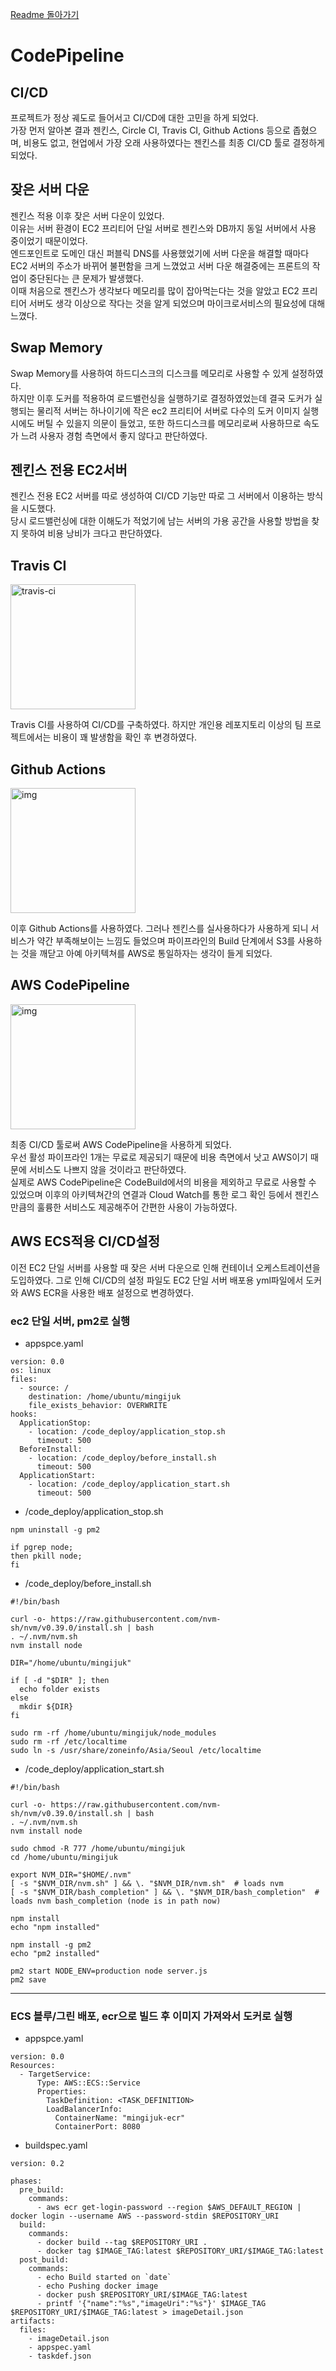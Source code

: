 [Readme 돌아가기](https://github.com/hanghae99-team6-actualProject/backend)  

# CodePipeline

## CI/CD
프로젝트가 정상 궤도로 들어서고 CI/CD에 대한 고민을 하게 되었다.  
가장 먼저 알아본 결과 젠킨스, Circle CI, Travis CI, Github Actions 등으로 좁혔으며, 비용도 없고, 현업에서 가장 오래 사용하였다는 젠킨스를 최종 CI/CD 툴로 결정하게 되었다.  

## 잦은 서버 다운
젠킨스 적용 이후 잦은 서버 다운이 있었다.  
이유는 서버 환경이 EC2 프리티어 단일 서버로 젠킨스와 DB까지 동일 서버에서 사용 중이었기 때문이었다.   
엔드포인트로 도메인 대신 퍼블릭 DNS를 사용했었기에 서버 다운을 해결할 때마다 EC2 서버의 주소가 바뀌어 불편함을 크게 느꼈었고 서버 다운 해결중에는 프론트의 작업이 중단된다는 큰 문제가 발생했다.  
이때 처음으로 젠킨스가 생각보다 메모리를 많이 잡아먹는다는 것을 알았고 EC2 프리티어 서버도 생각 이상으로 작다는 것을 알게 되었으며 마이크로서비스의 필요성에 대해 느꼈다.  

## Swap Memory
Swap Memory를 사용하여 하드디스크의 디스크를 메모리로 사용할 수 있게 설정하였다.  
하지만 이후 도커를 적용하여 로드밸런싱을 실행하기로 결정하였었는데 결국 도커가 실행되는 물리적 서버는 하나이기에 작은 ec2 프리티어 서버로 다수의 도커 이미지 실행시에도 버틸 수 있을지 의문이 들었고, 또한 하드디스크를 메모리로써 사용하므로 속도가 느려 사용자 경험 측면에서 좋지 않다고 판단하였다.

## 젠킨스 전용 EC2서버
젠킨스 전용 EC2 서버를 따로 생성하여 CI/CD 기능만 따로 그 서버에서 이용하는 방식을 시도했다.  
당시 로드밸런싱에 대한 이해도가 적었기에 남는 서버의 가용 공간을 사용할 방법을 찾지 못하여 비용 낭비가 크다고 판단하였다.

## Travis CI 

<img src="https://user-images.githubusercontent.com/42149645/146668486-52843d32-0d5c-46e2-8c44-b267b7b75151.jpg" alt="travis-ci" width="200" height="auto"/>  

Travis CI를 사용하여 CI/CD를 구축하였다. 하지만 개인용 레포지토리 이상의 팀 프로젝트에서는 비용이 꽤 발생함을 확인 후 변경하였다.  

## Github Actions

<img src="https://user-images.githubusercontent.com/42149645/146668561-a36bac5b-a9c9-404b-8562-850466e26c99.png" alt="img" width="200" height="auto"/>  

이후 Github Actions를 사용하였다. 그러나 젠킨스를 실사용하다가 사용하게 되니 서비스가 약간 부족해보이는 느낌도 들었으며 파이프라인의 Build 단계에서 S3를 사용하는 것을 깨닫고 아예 아키텍쳐를 AWS로 통일하자는 생각이 들게 되었다.

## AWS CodePipeline

<img src="https://user-images.githubusercontent.com/42149645/146668655-1a1d592d-2c12-4c0f-8050-8a69c24dc5d2.png" alt="img" width="200" height="auto"/>  


최종 CI/CD 툴로써 AWS CodePipeline을 사용하게 되었다.  
우선 활성 파이프라인 1개는 무료로 제공되기 때문에 비용 측면에서 낫고 AWS이기 때문에 서비스도 나쁘지 않을 것이라고 판단하였다.   
실제로 AWS CodePipeline은 CodeBuild에서의 비용을 제외하고 무료로 사용할 수 있었으며 이후의 아키텍쳐간의 연결과 Cloud Watch를 통한 로그 확인 등에서 젠킨스만큼의 훌륭한 서비스도 제공해주어 간편한 사용이 가능하였다.

## AWS ECS적용 CI/CD설정
이전 EC2 단일 서버를 사용할 때 잦은 서버 다운으로 인해 컨테이너 오케스트레이션을 도입하였다. 그로 인해 CI/CD의 설정 파일도 EC2 단일 서버 배포용 yml파일에서 도커와 AWS ECR을 사용한 배포 설정으로 변경하였다.

### ec2 단일 서버, pm2로 실행
- appspce.yaml
```
version: 0.0
os: linux
files:
  - source: /
    destination: /home/ubuntu/mingijuk
    file_exists_behavior: OVERWRITE
hooks:
  ApplicationStop:
    - location: /code_deploy/application_stop.sh
      timeout: 500
  BeforeInstall:
    - location: /code_deploy/before_install.sh
      timeout: 500
  ApplicationStart:
    - location: /code_deploy/application_start.sh
      timeout: 500
```

- /code_deploy/application_stop.sh
```
npm uninstall -g pm2

if pgrep node; 
then pkill node; 
fi
```
- /code_deploy/before_install.sh
```
#!/bin/bash

curl -o- https://raw.githubusercontent.com/nvm-sh/nvm/v0.39.0/install.sh | bash
. ~/.nvm/nvm.sh
nvm install node

DIR="/home/ubuntu/mingijuk"

if [ -d "$DIR" ]; then
  echo folder exists
else 
  mkdir ${DIR}
fi

sudo rm -rf /home/ubuntu/mingijuk/node_modules
sudo rm -rf /etc/localtime
sudo ln -s /usr/share/zoneinfo/Asia/Seoul /etc/localtime
```
- /code_deploy/application_start.sh 
```
#!/bin/bash

curl -o- https://raw.githubusercontent.com/nvm-sh/nvm/v0.39.0/install.sh | bash
. ~/.nvm/nvm.sh
nvm install node

sudo chmod -R 777 /home/ubuntu/mingijuk
cd /home/ubuntu/mingijuk

export NVM_DIR="$HOME/.nvm"	
[ -s "$NVM_DIR/nvm.sh" ] && \. "$NVM_DIR/nvm.sh"  # loads nvm	
[ -s "$NVM_DIR/bash_completion" ] && \. "$NVM_DIR/bash_completion"  # loads nvm bash_completion (node is in path now)

npm install
echo "npm installed"

npm install -g pm2
echo "pm2 installed"

pm2 start NODE_ENV=production node server.js
pm2 save
```

---

### ECS 블루/그린 배포, ecr으로 빌드 후 이미지 가져와서 도커로 실행
- appspce.yaml
```
version: 0.0
Resources:
  - TargetService:
      Type: AWS::ECS::Service
      Properties:
        TaskDefinition: <TASK_DEFINITION>
        LoadBalancerInfo:
          ContainerName: "mingijuk-ecr"
          ContainerPort: 8080
```
- buildspec.yaml
```
version: 0.2

phases:
  pre_build:
    commands:
      - aws ecr get-login-password --region $AWS_DEFAULT_REGION | docker login --username AWS --password-stdin $REPOSITORY_URI
  build:
    commands:
      - docker build --tag $REPOSITORY_URI .
      - docker tag $IMAGE_TAG:latest $REPOSITORY_URI/$IMAGE_TAG:latest
  post_build:
    commands:
      - echo Build started on `date`
      - echo Pushing docker image
      - docker push $REPOSITORY_URI/$IMAGE_TAG:latest
      - printf '{"name":"%s","imageUri":"%s"}' $IMAGE_TAG $REPOSITORY_URI/$IMAGE_TAG:latest > imageDetail.json
artifacts:
  files:
    - imageDetail.json
    - appspec.yaml
    - taskdef.json
```